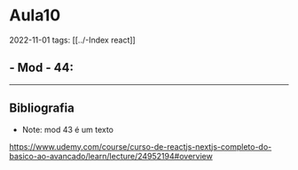# Aula10
2022-11-01
tags: [[../-Index react]]

## - Mod  - 44:



-----------------------------------------------
## Bibliografia

* Note: mod 43 é um texto 

https://www.udemy.com/course/curso-de-reactjs-nextjs-completo-do-basico-ao-avancado/learn/lecture/24952194#overview
